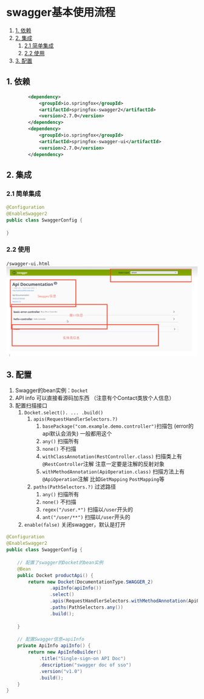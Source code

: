 # swagger基本使用流程

1. [1. 依赖](#1-依赖)
2. [2. 集成](#2-集成)
	1. [2.1 简单集成](#21-简单集成)
	2. [2.2 使用](#22-使用)
3. [3. 配置](#3-配置)


## 1. 依赖

```xml
		<dependency>
			<groupId>io.springfox</groupId>
			<artifactId>springfox-swagger2</artifactId>
			<version>2.7.0</version>
		</dependency>
		<dependency>
			<groupId>io.springfox</groupId>
			<artifactId>springfox-swagger-ui</artifactId>
			<version>2.7.0</version>
		</dependency>
```

## 2. 集成

### 2.1 简单集成
```java
@Configuration
@EnableSwagger2
public class SwaggerConfig {

}
```


### 2.2 使用

`/swagger-ui.html`
![](2023-04-09-12-15-56.png)

## 3. 配置

1. Swagger的bean实例：`Docket`
2. API info 可以直接看源码加东西 （注意有个Contact类放个人信息）
3. 配置扫描接口
   1. `Docket.select(). ... .build()`
      1. `apis(RequestHandlerSelectors.?)` 
         1. `basePackage("com.example.demo.controller")`扫描包 (error的api默认会消失) 一般都用这个
         2. `any()` 扫描所有
         3. `none()` 不扫描
         4. `withClassAnnotation(RestController.class)` 扫描类上有`@RestController`注解 注意一定要是注解的反射对象
         5. `withMethodAnnotation(ApiOperation.class)` 扫描方法上有`@ApiOperation`注解 比如`GetMapping` `PostMapping`等
      2. `paths(PathSelectors.?)` 过滤路径
		 1. `any()` 扫描所有
		 2. `none()` 不扫描
		 3. `regex("/user.*")` 扫描以`/user`开头的
		 4. `ant("/user/**")` 扫描以`/user`开头的
   2. `enable(false)` 关闭swagger，默认是打开

```java
@Configuration
@EnableSwagger2
public class SwaggerConfig {

	// 配置了swagger的Docket的bean实例
	@Bean
	public Docket productApi() {
		return new Docket(DocumentationType.SWAGGER_2)
				.apiInfo(apiInfo())
				.select()
				.apis(RequestHandlerSelectors.withMethodAnnotation(ApiOperation.class))  //添加ApiOperiation注解的被扫描
				.paths(PathSelectors.any())
				.build();

	}

	// 配置Swagger信息=apiInfo
	private ApiInfo apiInfo() {
		return new ApiInfoBuilder()
			.title("Single-sign-on API Doc")
			.description("swagger doc of sso")
			.version("v1.0")
			.build();
	}
}
```
